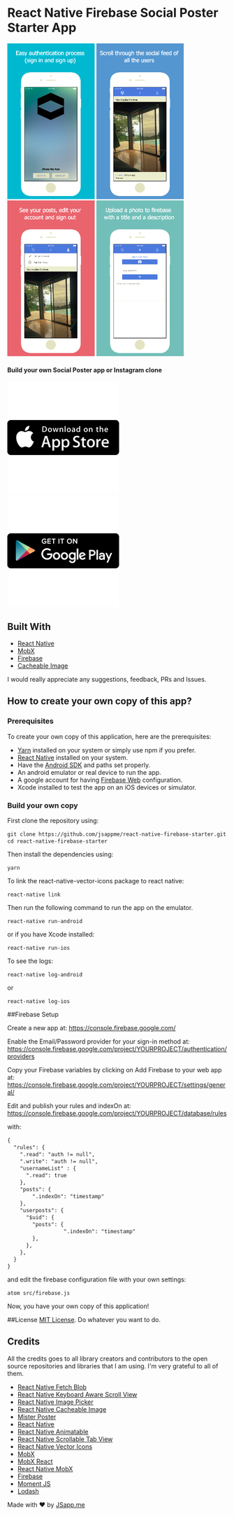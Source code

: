 # React Native Firebase Social Poster Starter App
![Preview](./graphics/Screenshot_4.png)
![Preview](./graphics/Screenshot_1.png)
![Preview](./graphics/Screenshot_2.png)
![Preview](./graphics/Screenshot_3.png)

#### Build your own Social Poster app or Instagram clone

[![iOS app][2]][1] [![Android app][4]][3]

  [1]: https://itunes.apple.com/us/app/jsapp-my-app/id1165501349?mt=8
  [2]: ./graphics/app-store-badge.png
  [3]: https://play.google.com/store/apps/details?id=me.jsapp.myapp
  [4]: ./graphics/google-play-badge.png  

## Built With
 - [React Native](https://facebook.github.io/react-native/)
 - [MobX](https://mobxjs.github.io/mobx/)
 - [Firebase](https://firebase.google.com/)
 - [Cacheable Image](https://github.com/jayesbe/react-native-cacheable-image)

I would really appreciate any suggestions, feedback, PRs and Issues.

## How to create your own copy of this app?
### Prerequisites
To create your own copy of this application, here are the prerequisites:

 - [Yarn](https://yarnpkg.com/) installed on your system or simply use npm if you prefer.
 - [React Native](https://facebook.github.io/react-native/) installed on your system.
 - Have the [Android SDK](https://developer.android.com/studio/index.html) and paths set properly.
 - An android emulator or real device to run the app.
 - A google account for having [Firebase Web](https://firebase.google.com) configuration.
 - Xcode installed to test the app on an iOS devices or simulator.

### Build your own copy
First clone the repository using:

    git clone https://github.com/jsappme/react-native-firebase-starter.git
    cd react-native-firebase-starter

Then install the dependencies using:

    yarn

To link the react-native-vector-icons package to react native:

    react-native link

Then run the following command to run the app on the emulator.

    react-native run-android

or if you have Xcode installed:

    react-native run-ios

To see the logs:

    react-native log-android

or

    react-native log-ios

##Firebase Setup

Create a new app at:
https://console.firebase.google.com/

Enable the Email/Password provider for your sign-in method at:
https://console.firebase.google.com/project/YOURPROJECT/authentication/providers

Copy your Firebase variables by clicking on Add Firebase to your web app at:
https://console.firebase.google.com/project/YOURPROJECT/settings/general/

Edit and publish your rules and indexOn at:
https://console.firebase.google.com/project/YOURPROJECT/database/rules

with:

    {
      "rules": {
        ".read": "auth != null",
        ".write": "auth != null",
        "usernameList" : {
          ".read": true
        },
        "posts": {
        	".indexOn": "timestamp"
        },
        "userposts": {
          "$uid": {
            "posts": {
    				  ".indexOn": "timestamp"
            },
          },
        },
      }
    }

and edit the firebase configuration file with your own settings:

    atom src/firebase.js

Now, you have your own copy of this application!


##License
[MIT License](https://github.com/jsappme/react-native-firestack-starter/blob/master/LICENSE). Do whatever you want to do.


## Credits
All the credits goes to all library creators and contributors to the open source repositories and libraries that I am using. I'm very grateful to all of them.

 - [React Native Fetch Blob](https://github.com/wkh237/react-native-fetch-blob)
 - [React Native Keyboard Aware Scroll View](https://github.com/APSL/react-native-keyboard-aware-scroll-view)
 - [React Native Image Picker](https://github.com/marcshilling/react-native-image-picker)
 - [React Native Cacheable Image](https://github.com/jayesbe/react-native-cacheable-image)
 - [Mister Poster](https://github.com/shoumma/Mister-Poster)
 - [React Native](https://facebook.github.io/react-native/)
 - [React Native Animatable](https://github.com/oblador/react-native-animatable)
 - [React Native Scrollable Tab View](https://github.com/skv-headless/react-native-scrollable-tab-view)
 - [React Native Vector Icons](https://github.com/oblador/react-native-vector-icons)
 - [MobX](https://github.com/mobxjs/mobx)
 - [MobX React](https://github.com/mobxjs/mobx-react)
 - [React Native MobX](https://github.com/aksonov/react-native-mobx)
 - [Firebase](https://firebase.google.com/)
 - [Moment JS](http://momentjs.com/)
 - [Lodash](https://lodash.com/)


Made with ♥ by [JSapp.me](http://jsapp.me)
